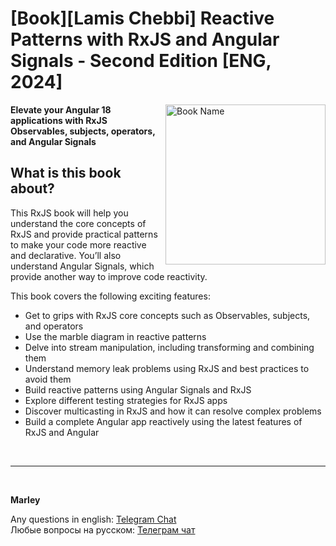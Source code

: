 # [Book][Lamis Chebbi] Reactive Patterns with RxJS and Angular Signals - Second Edition [ENG, 2024]

<img src="https://content.packt.com/_/image/original/B21180/cover_image_large.jpg" alt="Book Name" height="256px" align="right">


**Elevate your Angular 18 applications with RxJS Observables, subjects, operators, and Angular Signals**

## What is this book about?

This RxJS book will help you understand the core concepts of RxJS and provide practical patterns to make your code more reactive and declarative. You’ll also understand Angular Signals, which provide another way to improve code reactivity.

This book covers the following exciting features:

* Get to grips with RxJS core concepts such as Observables, subjects, and operators
* Use the marble diagram in reactive patterns
* Delve into stream manipulation, including transforming and combining them
* Understand memory leak problems using RxJS and best practices to avoid them
* Build reactive patterns using Angular Signals and RxJS
* Explore different testing strategies for RxJS apps
* Discover multicasting in RxJS and how it can resolve complex problems
* Build a complete Angular app reactively using the latest features of RxJS and Angular


<br/>

---

<br/>

**Marley**

Any questions in english: <a href="https://jsdev.org/chat/">Telegram Chat</a>  
Любые вопросы на русском: <a href="https://jsdev.ru/chat/">Телеграм чат</a>